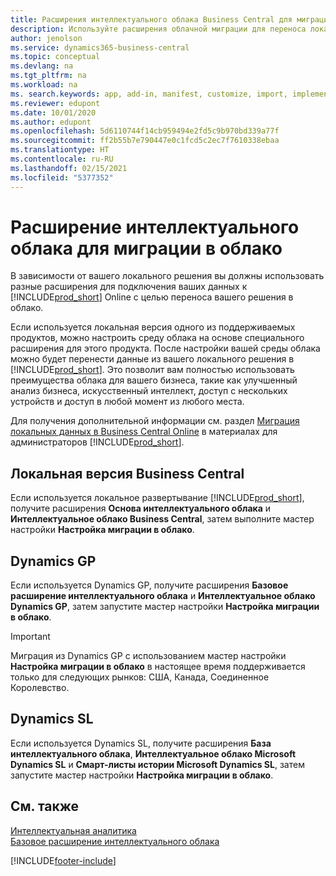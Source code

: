 ```yaml
---
title: Расширения интеллектуального облака Business Central для миграции в облако | Microsoft Docs
description: Используйте расширения облачной миграции для переноса локальных данных в сетевую версию Business Central. Эти расширения перемещают ваши локальные данные в облако, чтобы вы могли использовать сетевую версию Business Central с вашими существующими данными.
author: jenolson
ms.service: dynamics365-business-central
ms.topic: conceptual
ms.devlang: na
ms.tgt_pltfrm: na
ms.workload: na
ms. search.keywords: app, add-in, manifest, customize, import, implement
ms.reviewer: edupont
ms.date: 10/01/2020
ms.author: edupont
ms.openlocfilehash: 5d6110744f14cb959494e2fd5c9b970bd339a77f
ms.sourcegitcommit: ff2b55b7e790447e0c1fcd5c2ec7f7610338ebaa
ms.translationtype: HT
ms.contentlocale: ru-RU
ms.lasthandoff: 02/15/2021
ms.locfileid: "5377352"
---
```

# <a name="intelligent-cloud-extensions-for-cloud-migration"></a>Расширение интеллектуального облака для миграции в облако

В зависимости от вашего локального решения вы должны использовать разные расширения для подключения ваших данных к [!INCLUDE[prod_short](includes/prod_short.md)] Online с целью переноса вашего решения в облако.  

Если используется локальная версия одного из поддерживаемых продуктов, можно настроить среду облака на основе специального расширения для этого продукта. После настройки вашей среды облака можно будет перенести данные из вашего локального решения в [!INCLUDE[prod_short](includes/prod_short.md)]. Это позволит вам полностью использовать преимущества облака для вашего бизнеса, такие как улучшенный анализ бизнеса, искусственный интеллект, доступ с нескольких устройств и доступ в любой момент из любого места.  

Для получения дополнительной информации см. раздел [Миграция локальных данных в Business Central Online](/dynamics365/business-central/dev-itpro/administration/migrate-data) в материалах для администраторов [!INCLUDE[prod_short](includes/prod_short.md)].  

## <a name="business-central-on-premises"></a>Локальная версия Business Central

Если используется локальное развертывание [!INCLUDE[prod_short](includes/prod_short.md)], получите расширения **Основа интеллектуального облака** и **Интеллектуальное облако Business Central**, затем выполните мастер настройки **Настройка миграции в облако**.  

## <a name="dynamics-gp"></a>Dynamics GP

Если используется Dynamics GP, получите расширения **Базовое расширение интеллектуального облака** и **Интеллектуальное облако Dynamics GP**, затем запустите мастер настройки **Настройка миграции в облако**.  

> [!IMPORTANT]
> Миграция из Dynamics GP с использованием мастер настройки **Настройка миграции в облако** в настоящее время поддерживается только для следующих рынков: США, Канада, Соединенное Королевство.

## <a name="dynamics-sl"></a>Dynamics SL

Если используется Dynamics SL, получите расширения **База интеллектуального облака**, **Интеллектуальное облако Microsoft Dynamics SL** и **Смарт-листы истории Microsoft Dynamics SL**, затем запустите мастер настройки **Настройка миграции в облако**.  

## <a name="see-also"></a>См. также

[Интеллектуальная аналитика](about-intelligent-cloud.md)  
[Базовое расширение интеллектуального облака](ui-extensions-intelligent-cloud.md)  


[!INCLUDE[footer-include](includes/footer-banner.md)]